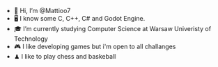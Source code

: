 - 👋 Hi, I’m @Mattioo7
- 🖥 I know some C, C++, C# and Godot Engine.
- 🎓 I’m currently studying Computer Science at Warsaw Univeristy of Technology
- 🎮 I like developing games but i'm open to all challanges
- ♟		I like to play chess and baskeball

<!---
Mattioo7/Mattioo7 is a ✨ special ✨ repository because its `README.md` (this file) appears on your GitHub profile.
You can click the Preview link to take a look at your changes.
--->

